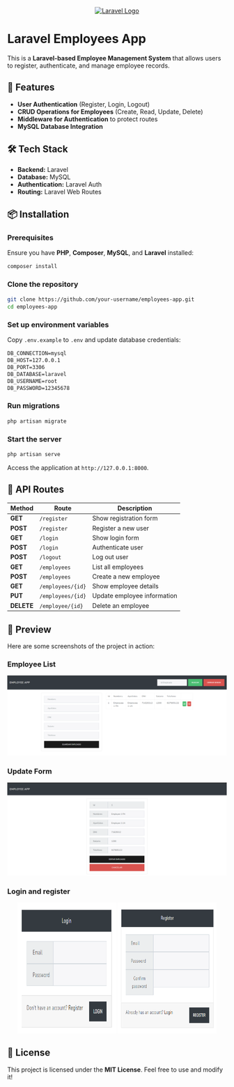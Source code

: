 <p align="center"><a href="https://laravel.com" target="_blank"><img src="https://raw.githubusercontent.com/laravel/art/master/logo-lockup/5%20SVG/2%20CMYK/1%20Full%20Color/laravel-logolockup-cmyk-red.svg" width="400" alt="Laravel Logo"></a></p>

# Laravel Employees App

This is a **Laravel-based Employee Management System** that allows users to register, authenticate, and manage employee records.

## 🚀 Features
- **User Authentication** (Register, Login, Logout)
- **CRUD Operations for Employees** (Create, Read, Update, Delete)
- **Middleware for Authentication** to protect routes
- **MySQL Database Integration**

## 🛠 Tech Stack
- **Backend:** Laravel
- **Database:** MySQL
- **Authentication:** Laravel Auth
- **Routing:** Laravel Web Routes

## 📦 Installation
### Prerequisites
Ensure you have **PHP**, **Composer**, **MySQL**, and **Laravel** installed:
```sh
composer install
```

### Clone the repository
```sh
git clone https://github.com/your-username/employees-app.git
cd employees-app
```

### Set up environment variables
Copy `.env.example` to `.env` and update database credentials:
```env
DB_CONNECTION=mysql
DB_HOST=127.0.0.1
DB_PORT=3306
DB_DATABASE=laravel
DB_USERNAME=root
DB_PASSWORD=12345678
```

### Run migrations
```sh
php artisan migrate
```

### Start the server
```sh
php artisan serve
```
Access the application at `http://127.0.0.1:8000`.

## 📂 API Routes
| Method | Route | Description |
|--------|-------|-------------|
| **GET** | `/register` | Show registration form |
| **POST** | `/register` | Register a new user |
| **GET** | `/login` | Show login form |
| **POST** | `/login` | Authenticate user |
| **POST** | `/logout` | Log out user |
| **GET** | `/employees` | List all employees |
| **POST** | `/employees` | Create a new employee |
| **GET** | `/employees/{id}` | Show employee details |
| **PUT** | `/employees/{id}` | Update employee information |
| **DELETE** | `/employee/{id}` | Delete an employee |

## 📸 Preview

Here are some screenshots of the project in action:

### Employee List
![Employee List](./preview/employees.png)

### Update Form
![Update Form](./preview/show_employee.png)

### Login and register

<div align="center">
  <img src="./preview/login.png" alt="Login page" width="45%" height="300px">
  <img src="./preview/register.png" alt="Register page" width="45%" height="300px">
</div>


## 📜 License
This project is licensed under the **MIT License**. Feel free to use and modify it!